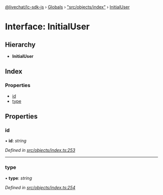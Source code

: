 [@livechat/lc-sdk-js](../README.md) › [Globals](../globals.md) › ["src/objects/index"](../modules/_src_objects_index_.md) › [InitialUser](_src_objects_index_.initialuser.md)

# Interface: InitialUser

## Hierarchy

* **InitialUser**

## Index

### Properties

* [id](_src_objects_index_.initialuser.md#id)
* [type](_src_objects_index_.initialuser.md#type)

## Properties

###  id

• **id**: *string*

*Defined in [src/objects/index.ts:253](https://github.com/livechat/lc-sdk-js/blob/ac28f06/src/objects/index.ts#L253)*

___

###  type

• **type**: *string*

*Defined in [src/objects/index.ts:254](https://github.com/livechat/lc-sdk-js/blob/ac28f06/src/objects/index.ts#L254)*
